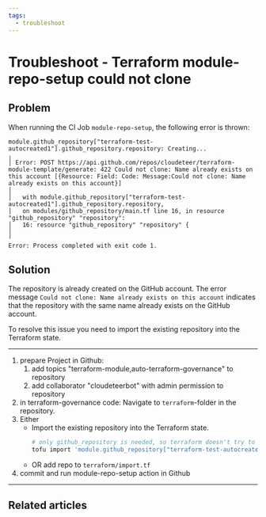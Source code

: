 ```yaml
---
tags:
  - troubleshoot
---
```


# Troubleshoot - Terraform module-repo-setup could not clone

## Problem

<!--
Describe the problem as the user would experience it. For example "Level 7
printer is flashing red and wont print".
-->

When running the CI Job `module-repo-setup`, the following error is thrown:

```plain
module.github_repository["terraform-test-autocreated1"].github_repository.repository: Creating...
╷
│ Error: POST https://api.github.com/repos/cloudeteer/terraform-module-template/generate: 422 Could not clone: Name already exists on this account [{Resource: Field: Code: Message:Could not clone: Name already exists on this account}]
│ 
│   with module.github_repository["terraform-test-autocreated1"].github_repository.repository,
│   on modules/github_repository/main.tf line 16, in resource "github_repository" "repository":
│   16: resource "github_repository" "repository" {
│ 
╵
Error: Process completed with exit code 1.
```

## Solution

<!--
Provide steps that the user can take to solve the problem. For example "The
level 7 printer will flash red when it is out of paper. Add paper to tray 1".
-->

The repository is already created on the GitHub account.
The error message `Could not clone: Name already exists on this account` indicates that the repository with the same name already exists on the GitHub account.

To resolve this issue you need to import the existing repository into the Terraform state.

---
1. prepare Project in Github:
   1. add topics "terraform-module,auto-terraform-governance" to repository
   2. add collaborator "cloudeteerbot" with admin permission to repository
2. in terraform-governance code: Navigate to `terraform`-folder in the repository.
3. Either
   - Import the existing repository into the Terraform state.
     ```bash
     # only github_repository is needed, so terraform doesn't try to create it
     tofu import 'module.github_repository["terraform-test-autocreated1"].github_repository.repository' terraform-test-autocreated1
     ```
   - OR add repo to `terraform/import.tf`
4. commit and run module-repo-setup action in Github
---

## Related articles

<!-- List related articles here -->

<!--
- [Troubleshoot - Start Menü suche funktioniert nicht.md][related-troubleshoot]
-->

<!-- Put link references here -->

[related-troubleshoot]: <../troubleshoot/Troubleshoot - Start Menü suche funktioniert nicht.md>
